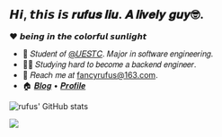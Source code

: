 ## 𝙃𝙞, 𝙩𝙝𝙞𝙨 𝙞𝙨 𝒓𝒖𝒇𝒖𝒔 𝒍𝒊𝒖.  𝑨 𝒍𝒊𝒗𝒆𝒍𝒚 𝒈𝒖𝒚🤓.
❤ 𝙗𝙚𝙞𝙣𝙜 𝙞𝙣 𝙩𝙝𝙚 𝙘𝙤𝙡𝙤𝙧𝙛𝙪𝙡 𝙨𝙪𝙣𝙡𝙞𝙜𝙝𝙩

<!-- Introduction -->

- :school: 𝑆𝑡𝑢𝑑𝑒𝑛𝑡 𝑜𝑓 [@𝑈𝐸𝑆𝑇𝐶](https://github.com/uestcer). 𝑀𝑎𝑗𝑜𝑟 𝑖𝑛 𝑠𝑜𝑓𝑡𝑤𝑎𝑟𝑒 𝑒𝑛𝑔𝑖𝑛𝑒𝑒𝑟𝑖𝑛𝑔.
- :man_technologist: 𝑆𝑡𝑢𝑑𝑦𝑖𝑛𝑔 ℎ𝑎𝑟𝑑 𝑡𝑜 𝑏𝑒𝑐𝑜𝑚𝑒 𝑎 𝑏𝑎𝑐𝑘𝑒𝑛𝑑 𝑒𝑛𝑔𝑖𝑛𝑒𝑒𝑟.
- :email: 𝑅𝑒𝑎𝑐ℎ 𝑚𝑒 𝑎𝑡 [fancyrufus@163.com](mailto:fancyrufus@163.com).
- :house: [𝑩𝒍𝒐𝒈](https://t6t.xyz/) • [𝑷𝒓𝒐𝒇𝒊𝒍𝒆](https://t6t.xyz/)

<!-- Github Stats -->

![rufus' GitHub stats](https://github-readme-stats.vercel.app/api?username=comethx&border_color=2e4058)

![](https://hit.yhype.me/github/profile?user_id=71600334)
